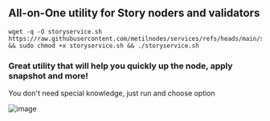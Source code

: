## All-on-One utility for Story noders and validators

```
wget -q -O storyservice.sh https://raw.githubusercontent.com/metilnodes/services/refs/heads/main/story/storyservice.sh && sudo chmod +x storyservice.sh && ./storyservice.sh
```

### Great utility that will help you quickly up the node, apply snapshot and more!

You don't need special knowledge, just run and choose option 

![image](https://github.com/user-attachments/assets/bf87ee96-9d88-4546-b0c4-03c40ba81c8d)
